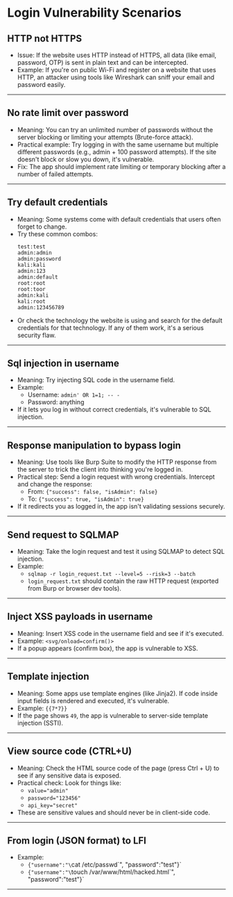 # Login Vulnerability Scenarios

## HTTP not HTTPS  
- Issue: If the website uses HTTP instead of HTTPS, all data (like email, password, OTP) is sent in plain text and can be intercepted.  
- Example: If you're on public Wi-Fi and register on a website that uses HTTP, an attacker using tools like Wireshark can sniff your email and password easily.

---

## No rate limit over password  
- Meaning: You can try an unlimited number of passwords without the server blocking or limiting your attempts (Brute-force attack).  
- Practical example: Try logging in with the same username but multiple different passwords (e.g., admin + 100 password attempts). If the site doesn't block or slow you down, it's vulnerable.  
- Fix: The app should implement rate limiting or temporary blocking after a number of failed attempts.

---

## Try default credentials  
- Meaning: Some systems come with default credentials that users often forget to change.  
- Try these common combos:
  ```
  test:test  
  admin:admin  
  admin:password  
  kali:kali  
  admin:123  
  admin:default  
  root:root  
  root:toor  
  admin:kali  
  kali:root  
  admin:123456789
  ```
- Or check the technology the website is using and search for the default credentials for that technology. If any of them work, it's a serious security flaw.

---

## Sql injection in username  
- Meaning: Try injecting SQL code in the username field.  
- Example:  
  - Username: `admin' OR 1=1; -- -`  
  - Password: anything  
- If it lets you log in without correct credentials, it's vulnerable to SQL injection.

---

## Response manipulation to bypass login  
- Meaning: Use tools like Burp Suite to modify the HTTP response from the server to trick the client into thinking you're logged in.  
- Practical step: Send a login request with wrong credentials. Intercept and change the response:  
  - From: `{"success": false, "isAdmin": false}`  
  - To: `{"success": true, "isAdmin": true}`  
- If it redirects you as logged in, the app isn't validating sessions securely.

---

## Send request to SQLMAP  
- Meaning: Take the login request and test it using SQLMAP to detect SQL injection.  
- Example:  
  - `sqlmap -r login_request.txt --level=5 --risk=3 --batch`  
  - `login_request.txt` should contain the raw HTTP request (exported from Burp or browser dev tools).

---

## Inject XSS payloads in username  
- Meaning: Insert XSS code in the username field and see if it's executed.  
- Example: `<svg/onload=confirm()>`  
- If a popup appears (confirm box), the app is vulnerable to XSS.

---

## Template injection  
- Meaning: Some apps use template engines (like Jinja2). If code inside input fields is rendered and executed, it's vulnerable.  
- Example: `{{7*7}}`  
- If the page shows `49`, the app is vulnerable to server-side template injection (SSTI).

---

## View source code (CTRL+U)  
- Meaning: Check the HTML source code of the page (press Ctrl + U) to see if any sensitive data is exposed.  
- Practical check: Look for things like:  
  - `value="admin"`  
  - `password="123456"`  
  - `api_key="secret"`  
- These are sensitive values and should never be in client-side code.

---

## From login (JSON format) to LFI  
- Example:  
  - `{"username":"\`cat /etc/passwd\`", "password":"test"}`  
  - `{"username":"\`touch /var/www/html/hacked.html\`", "password":"test"}`  

---
